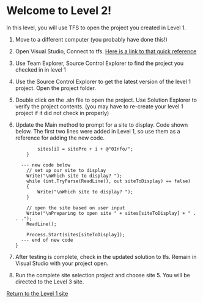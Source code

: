 # Welcome to Level 2!

In this level, you will use TFS to open the project you created in Level 1.


1.	Move to a different computer (you probably have done this!)

2.	Open Visual Studio, Connect to tfs. [Here is a link to that quick reference](https://github.com/OTC-CISRiley/CIS150InfoLevel1/blob/master/docs/ConnecttoTFS.pdf)

3.	Use Team Explorer, Source Control Explorer to find the project you checked in in level 1

4.	Use the Source Control Explorer to get the latest version of the level 1 project. Open the project folder.

5.  Double click on the .sln file to open the project. Use Solution Explorer to verify the project contents.
    (you may have to re-create your level 1 project if it did not check in properly)
    
6.	Update the Main method to prompt for a site to display. Code shown below. The first two lines 
    were added in Level 1, so use them as a reference for adding the new code.

                sites[i] = sitePre + i + @"0Info/";
            }

          --- new code below
            // set up our site to display
            Write("\nWhich site to display? ");
            while (int.TryParse(ReadLine(), out siteToDisplay) == false)
            {
                Write("\nWhich site to display? ");
            }

            // open the site based on user input
            Write("\nPreparing to open site " + sites[siteToDisplay] + " . . .");
            ReadLine();

            Process.Start(sites[siteToDisplay]);
          --- end of new code
        }

7.	After testing is complete, check in the updated solution to tfs. Remain in Visual Studio with your project open.

8.	Run the complete site selection project and choose site 5. You will be directed to the Level 3 site.


[Return to the Level 1 site](https://otc-cisriley.github.io/CIS150InfoLevel1/)
